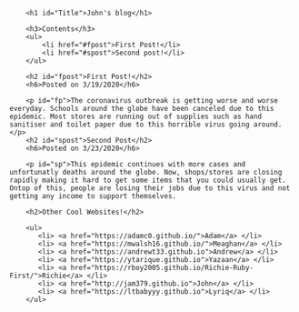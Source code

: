 <html>
    <head>
        <meta charset="utf-8">
        <title>Project: Blog</title>
        <style>
            #fpost{
                background-color: rgb(0, 123, 0);
                font-style: italic;
                font-weight: bold;
            }
            #spost{
                background-color: rgb(23, 230, 23);
                font-style: italic;
                font-weight: bold;
            }
            #Title{
                color: rgb(5, 247, 73);
            }
        </style>
    </head>
    <body>
        
        <h1 id="Title">John's blog</h1>

        <h3>Contents</h3>
        <ul>
            <li href="#fpost">First Post!</li>
            <li href="#spost">Second post!</li>
        </ul>
        
        <h2 id="fpost">First Post!</h2>
        <h6>Posted on 3/19/2020</h6>
        
        <p id="fp">The coronavirus outbreak is getting worse and worse everyday. Schools around the globe have been canceled due to this epidemic. Most stores are running out of supplies such as hand sanitiser and toilet paper due to this horrible virus going around.</p>
        <h2 id="spost">Second Post</h2>
        <h6>Posted on 3/23/2020</h6>
        
        <p id="sp">This epidemic continues with more cases and unfortunatly deaths around the globe. Now, shops/stores are closing rapidly making it hard to get some items that you could usually get. Ontop of this, people are losing their jobs due to this virus and not getting any income to support themselves.
        
        <h2>Other Cool Websites!</h2>
        
        <ul>
           <li> <a href="https://adamc0.github.io/">Adam</a> </li>
           <li> <a href="https://mwalsh16.github.io/">Meaghan</a> </li>
           <li> <a href="https://andrewt33.github.io">Andrew</a> </li>
           <li> <a href="https://ytarique.github.io">Yazaan</a> </li>
           <li> <a href="https://rboy2005.github.io/Richie-Ruby-First/">Richie</a> </li>
           <li> <a href="http://jam379.github.io">John</a> </li>
           <li> <a href="https://ltbabyyy.github.io">Lyriq</a> </li>
        </ul>
        

